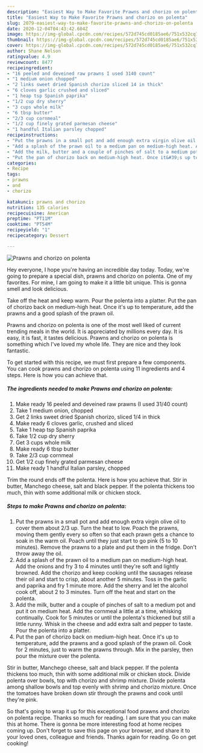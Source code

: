 ```yaml
---
description: "Easiest Way to Make Favorite Prawns and chorizo on polenta"
title: "Easiest Way to Make Favorite Prawns and chorizo on polenta"
slug: 2079-easiest-way-to-make-favorite-prawns-and-chorizo-on-polenta
date: 2020-12-04T04:43:42.604Z
image: https://img-global.cpcdn.com/recipes/572d745cd0185ae6/751x532cq70/prawns-and-chorizo-on-polenta-recipe-main-photo.jpg
thumbnail: https://img-global.cpcdn.com/recipes/572d745cd0185ae6/751x532cq70/prawns-and-chorizo-on-polenta-recipe-main-photo.jpg
cover: https://img-global.cpcdn.com/recipes/572d745cd0185ae6/751x532cq70/prawns-and-chorizo-on-polenta-recipe-main-photo.jpg
author: Shane Nelson
ratingvalue: 4.9
reviewcount: 8477
recipeingredient:
- "16 peeled and deveined raw prawns I used 3140 count"
- "1 medium onion chopped"
- "2 links sweet dried Spanish chorizo sliced 14 in thick"
- "6 cloves garlic crushed and sliced"
- "1 heap tsp Spanish paprika"
- "1/2 cup dry sherry"
- "3 cups whole milk"
- "6 tbsp butter"
- "2/3 cup cornmeal"
- "1/2 cup finely grated parmesan cheese"
- "1 handful Italian parsley chopped"
recipeinstructions:
- "Put the prawns in a small pot and add enough extra virgin olive oil to cover them about 2/3 up. Turn the heat to low. Poach the prawns, moving them gently every so often so that each prawn gets a chance to soak in the warm oil. Poach until they just start to go pink (5 to 10 minutes). Remove the prawns to a plate and put them in the fridge. Don&#39;t throw away the oil."
- "Add a splash of the prawn oil to a medium pan on medium-high heat. Add the onions and fry 3 to 4 minutes until they&#39;re soft and lightly browned. Add the chorizo and keep cooking until the sausages release their oil and start to crisp, about another 5 minutes. Toss in the garlic and paprika and fry 1 minute more. Add the sherry and let the alcohol cook off, about 2 to 3 minutes. Turn off the heat and start on the polenta."
- "Add the milk, butter and a couple of pinches of salt to a medium pot and put it on medium heat. Add the cornmeal a little at a time, whisking continually. Cook for 5 minutes or until the polenta&#39;s thickened but still a little runny. Whisk in the cheese and add extra salt and pepper to taste. Pour the polenta into a platter."
- "Put the pan of chorizo back on medium-high heat. Once it&#39;s up to temperature, add the prawns and a good splash of the prawn oil. Cook for 2 minutes, just to warm the prawns through. Mix in the parsley, then pour the mixture over the polenta."
categories:
- Recipe
tags:
- prawns
- and
- chorizo

katakunci: prawns and chorizo 
nutrition: 135 calories
recipecuisine: American
preptime: "PT11M"
cooktime: "PT54M"
recipeyield: "1"
recipecategory: Dessert

---
```



![Prawns and chorizo on polenta](https://img-global.cpcdn.com/recipes/572d745cd0185ae6/751x532cq70/prawns-and-chorizo-on-polenta-recipe-main-photo.jpg)

Hey everyone, I hope you're having an incredible day today. Today, we're going to prepare a special dish, prawns and chorizo on polenta. One of my favorites. For mine, I am going to make it a little bit unique. This is gonna smell and look delicious.

Take off the heat and keep warm. Pour the polenta into a platter. Put the pan of chorizo back on medium-high heat. Once it&#39;s up to temperature, add the prawns and a good splash of the prawn oil.

Prawns and chorizo on polenta is one of the most well liked of current trending meals in the world. It is appreciated by millions every day. It is easy, it is fast, it tastes delicious. Prawns and chorizo on polenta is something which I've loved my whole life. They are nice and they look fantastic.


To get started with this recipe, we must first prepare a few components. You can cook prawns and chorizo on polenta using 11 ingredients and 4 steps. Here is how you can achieve that.

<!--inarticleads1-->

##### The ingredients needed to make Prawns and chorizo on polenta:

1. Make ready 16 peeled and deveined raw prawns (I used 31/40 count)
1. Take 1 medium onion, chopped
1. Get 2 links sweet dried Spanish chorizo, sliced 1/4 in thick
1. Make ready 6 cloves garlic, crushed and sliced
1. Take 1 heap tsp Spanish paprika
1. Take 1/2 cup dry sherry
1. Get 3 cups whole milk
1. Make ready 6 tbsp butter
1. Take 2/3 cup cornmeal
1. Get 1/2 cup finely grated parmesan cheese
1. Make ready 1 handful Italian parsley, chopped


Trim the round ends off the polenta. Here is how you achieve that. Stir in butter, Manchego cheese, salt and black pepper. If the polenta thickens too much, thin with some additional milk or chicken stock. 

<!--inarticleads2-->

##### Steps to make Prawns and chorizo on polenta:

1. Put the prawns in a small pot and add enough extra virgin olive oil to cover them about 2/3 up. Turn the heat to low. Poach the prawns, moving them gently every so often so that each prawn gets a chance to soak in the warm oil. Poach until they just start to go pink (5 to 10 minutes). Remove the prawns to a plate and put them in the fridge. Don&#39;t throw away the oil.
1. Add a splash of the prawn oil to a medium pan on medium-high heat. Add the onions and fry 3 to 4 minutes until they&#39;re soft and lightly browned. Add the chorizo and keep cooking until the sausages release their oil and start to crisp, about another 5 minutes. Toss in the garlic and paprika and fry 1 minute more. Add the sherry and let the alcohol cook off, about 2 to 3 minutes. Turn off the heat and start on the polenta.
1. Add the milk, butter and a couple of pinches of salt to a medium pot and put it on medium heat. Add the cornmeal a little at a time, whisking continually. Cook for 5 minutes or until the polenta&#39;s thickened but still a little runny. Whisk in the cheese and add extra salt and pepper to taste. Pour the polenta into a platter.
1. Put the pan of chorizo back on medium-high heat. Once it&#39;s up to temperature, add the prawns and a good splash of the prawn oil. Cook for 2 minutes, just to warm the prawns through. Mix in the parsley, then pour the mixture over the polenta.


Stir in butter, Manchego cheese, salt and black pepper. If the polenta thickens too much, thin with some additional milk or chicken stock. Divide polenta over bowls, top with chorizo and shrimp mixture. Divide polenta among shallow bowls and top evenly with shrimp and chorizo mixture. Once the tomatoes have broken down stir through the prawns and cook until they&#39;re pink. 

So that's going to wrap it up for this exceptional food prawns and chorizo on polenta recipe. Thanks so much for reading. I am sure that you can make this at home. There is gonna be more interesting food at home recipes coming up. Don't forget to save this page on your browser, and share it to your loved ones, colleague and friends. Thanks again for reading. Go on get cooking!
